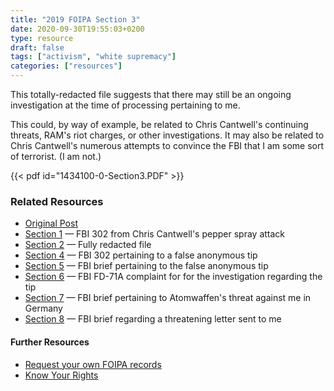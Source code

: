 ```yaml
---
title: "2019 FOIPA Section 3"
date: 2020-09-30T19:55:03+0200
type: resource
draft: false
tags: ["activism", "white supremacy"]
categories: ["resources"]
---
```


This totally-redacted file suggests that there may still be an ongoing investigation at the time of processing pertaining to me.

<!--more-->

This could, by way of example, be related to Chris Cantwell's continuing threats, RAM's riot charges, or other investigations. It may also be related to Chris Cantwell's numerous attempts to convince the FBI that I am some sort of terrorist. (I am not.)

{{< pdf id="1434100-0-Section3.PDF" >}}

### Related Resources
- [Original Post](../my-fbi-records/)
- [Section 1](../2019-foipa-section-1/) — FBI 302 from Chris Cantwell's pepper spray attack
- [Section 2](../2019-foipa-section-2/) — Fully redacted file
- [Section 4](../2019-foipa-section-4/) — FBI 302 pertaining to a false anonymous tip
- [Section 5](../2019-foipa-section-5/) — FBI brief pertaining to the false anonymous tip
- [Section 6](../2019-foipa-section-6/) — FBI FD-71A complaint for for the investigation regarding the tip
- [Section 7](../2019-foipa-section-7/) — FBI brief pertaining to Atomwaffen's threat against me in Germany
- [Section 8](../2019-foipa-section-8/) — FBI brief regarding a threatening letter sent to me

#### Further Resources

- [Request your own FOIPA records](https://www.fbi.gov/services/information-management/foipa/requesting-fbi-records)
- [Know Your Rights](https://www.nlg.org/know-your-rights/)
